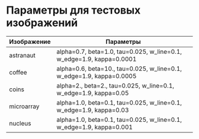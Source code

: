 # Параметры для тестовых изображений

Изображение             | Параметры
------------------------|----------------------
astranaut  				      | alpha=0.7, beta=1.0, tau=0.025, w_line=0.1, w_edge=1.9, kappa=0.0001
coffee   			          | alpha=0.6, beta=10., tau=0.025, w_line=0.1, w_edge=1.9, kappa=0.0005
coins    				        | alpha=2., beta=2., tau=0.025, w_line=0.1, w_edge=1.9, kappa=0.05
microarray			        | alpha=1.0, beta=0.1, tau=0.025, w_line=0.1, w_edge=1.9, kappa=0.03
nucleus                 | alpha=1.0, beta=0.1, tau=0.025, w_line=0.1, w_edge=1.9, kappa=0.001
